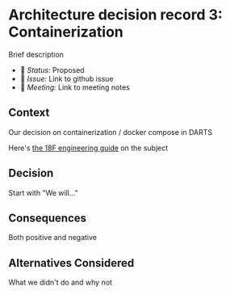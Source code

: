 # Architecture decision record 3: Containerization

Brief description

* :eyes: _Status:_ Proposed
* :ticket: _Issue:_ Link to github issue
* :busts_in_silhouette: _Meeting:_ Link to meeting notes

## Context

Our decision on containerization / docker compose in DARTS

Here's [the 18F engineering guide](https://guides.18f.gov/engineering/tools/docker/) on the subject

## Decision

Start with "We will..."

## Consequences

Both positive and negative

## Alternatives Considered

What we didn't do and why not
